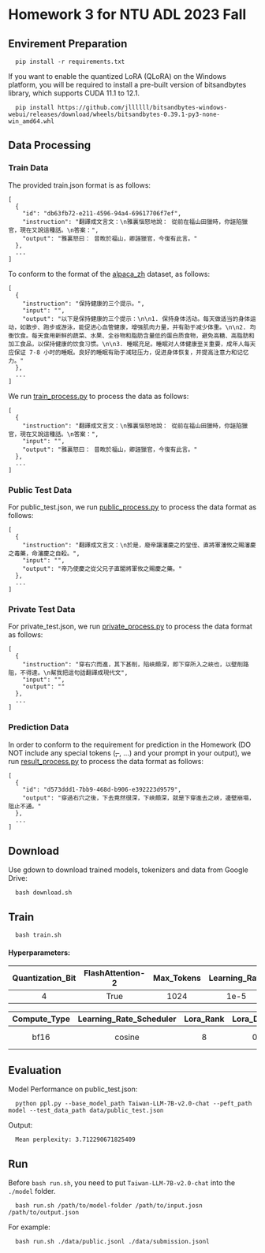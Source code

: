 # Homework 3 for NTU ADL 2023 Fall
## Envirement Preparation
```
  pip install -r requirements.txt
```
If you want to enable the quantized LoRA (QLoRA) on the Windows platform, you will be required to install a pre-built version of bitsandbytes library, which supports CUDA 11.1 to 12.1.
```
  pip install https://github.com/jllllll/bitsandbytes-windows-webui/releases/download/wheels/bitsandbytes-0.39.1-py3-none-win_amd64.whl
```
## Data Processing
### Train Data
The provided train.json format is as follows:
```
[
  {
    "id": "db63fb72-e211-4596-94a4-69617706f7ef",
    "instruction": "翻譯成文言文：\n雅裏惱怒地說： 從前在福山田獵時，你誣陷獵官，現在又說這種話。\n答案：",
    "output": "雅裏怒曰： 昔畋於福山，卿誣獵官，今復有此言。"
  },
  ...
]
```
To conform to the format of the [alpaca_zh](https://huggingface.co/datasets/shibing624/alpaca-zh) dataset, as follows:
```
[
  {
    "instruction": "保持健康的三个提示。",
    "input": "",
    "output": "以下是保持健康的三个提示：\n\n1. 保持身体活动。每天做适当的身体运动，如散步、跑步或游泳，能促进心血管健康，增强肌肉力量，并有助于减少体重。\n\n2. 均衡饮食。每天食用新鲜的蔬菜、水果、全谷物和脂肪含量低的蛋白质食物，避免高糖、高脂肪和加工食品，以保持健康的饮食习惯。\n\n3. 睡眠充足。睡眠对人体健康至关重要，成年人每天应保证 7-8 小时的睡眠。良好的睡眠有助于减轻压力，促进身体恢复，并提高注意力和记忆力。"
  },
  ...
]
```
We run [train_process.py](train_process.py) to process the data as follows:
```
[
  {
    "instruction": "翻譯成文言文：\n雅裏惱怒地說： 從前在福山田獵時，你誣陷獵官，現在又說這種話。\n答案：",
    "input": "",
    "output": "雅裏怒曰： 昔畋於福山，卿誣獵官，今復有此言。"
  },
  ...
]
```
### Public Test Data
For public_test.json, we run [public_process.py](public_process.py) to process the data format as follows:
```
[
  {
    "instruction": "翻譯成文言文：\n於是，廢帝讓瀋慶之的堂侄、直將軍瀋攸之賜瀋慶之毒藥，命瀋慶之自殺。",
    "input": "",
    "output": "帝乃使慶之從父兄子直閣將軍攸之賜慶之藥。"
  },
  ...
]
```
### Private Test Data
For private_test.json, we run [private_process.py](private_process.py) to process the data format as follows:
```
[
  {
    "instruction": "穿右穴而進，其下甚削，陷峽頗深，即下穿所入之峽也，以壁削路阻，不得達。\n幫我把這句話翻譯成現代文",
    "input": "",
    "output": ""
  },
  ...
]
```
### Prediction Data
In order to conform to the requirement for prediction in the Homework (DO NOT include any special tokens (<s>, </s>, …) and your prompt in your output), we run [result_process.py](result_process.py) to process the data format as follows:
```
[
  {
    "id": "d573ddd1-7bb9-468d-b906-e392223d9579",
    "output": "穿過右穴之後，下去竟然很深，下峽頗深，就是下穿進去之峽，邊壁崩塌，阻止不通。"
  },
  ...
]
```

## Download
Use gdown to download trained models, tokenizers and data from Google Drive:
```
  bash download.sh
```

## Train
```
  bash train.sh
```

#### Hyperparameters:
| Quantization_Bit | FlashAttention-2 | Max_Tokens | Learning_Rate | Max_Samples | Maximum_Gradient_Norm | Num_Epochs |
| :---: | :---: | :---: | :---: | :---: | :---: | :---: |
| 4 | True | 1024 | 1e-5 | 10000 | 1.0 | 10 |

| Compute_Type | Learning_Rate_Scheduler | Lora_Rank | Lora_Dropout | Lora_Target | Batch_size | Gradient_Accumulation |
| :---: | :---: | :---: | :---: | :---: | :---: | :---: |
| bf16 | cosine | 8 | 0.1 | q_proj, v_proj | 4 | 16 |

## Evaluation
Model Performance on public_test.json:
```
  python ppl.py --base_model_path Taiwan-LLM-7B-v2.0-chat --peft_path model --test_data_path data/public_test.json
```
Output:
```
  Mean perplexity: 3.712290671825409
```

## Run
Before `bash run.sh`, you need to put `Taiwan-LLM-7B-v2.0-chat` into the `./model` folder.
```
  bash run.sh /path/to/model-folder /path/to/input.josn /path/to/output.json
```
For example:
```
  bash run.sh ./data/public.jsonl ./data/submission.jsonl
```
